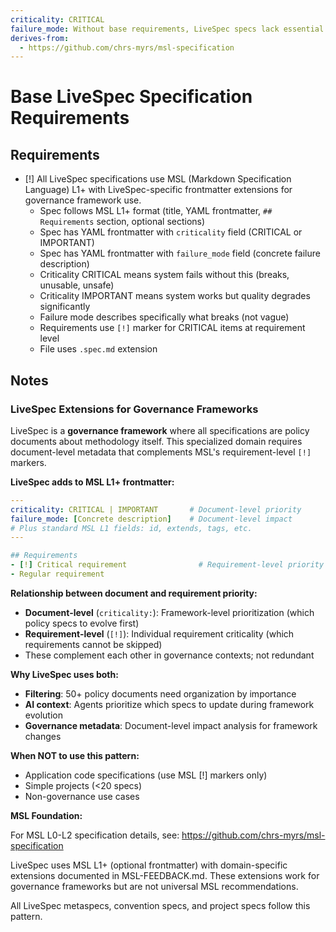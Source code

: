 ```yaml
---
criticality: CRITICAL
failure_mode: Without base requirements, LiveSpec specs lack essential metadata and consistency
derives-from:
  - https://github.com/chrs-myrs/msl-specification
---
```


# Base LiveSpec Specification Requirements

## Requirements
- [!] All LiveSpec specifications use MSL (Markdown Specification Language) L1+ with LiveSpec-specific frontmatter extensions for governance framework use.
  - Spec follows MSL L1+ format (title, YAML frontmatter, `## Requirements` section, optional sections)
  - Spec has YAML frontmatter with `criticality` field (CRITICAL or IMPORTANT)
  - Spec has YAML frontmatter with `failure_mode` field (concrete failure description)
  - Criticality CRITICAL means system fails without this (breaks, unusable, unsafe)
  - Criticality IMPORTANT means system works but quality degrades significantly
  - Failure mode describes specifically what breaks (not vague)
  - Requirements use `[!]` marker for CRITICAL items at requirement level
  - File uses `.spec.md` extension

## Notes

### LiveSpec Extensions for Governance Frameworks

LiveSpec is a **governance framework** where all specifications are policy documents about methodology itself. This specialized domain requires document-level metadata that complements MSL's requirement-level `[!]` markers.

**LiveSpec adds to MSL L1+ frontmatter:**

```yaml
---
criticality: CRITICAL | IMPORTANT       # Document-level priority
failure_mode: [Concrete description]    # Document-level impact
# Plus standard MSL L1 fields: id, extends, tags, etc.
---

## Requirements
- [!] Critical requirement                # Requirement-level priority (MSL L2)
- Regular requirement
```

**Relationship between document and requirement priority:**
- **Document-level** (`criticality:`): Framework-level prioritization (which policy specs to evolve first)
- **Requirement-level** (`[!]`): Individual requirement criticality (which requirements cannot be skipped)
- These complement each other in governance contexts; not redundant

**Why LiveSpec uses both:**
- **Filtering**: 50+ policy documents need organization by importance
- **AI context**: Agents prioritize which specs to update during framework evolution
- **Governance metadata**: Document-level impact analysis for framework changes

**When NOT to use this pattern:**
- Application code specifications (use MSL [!] markers only)
- Simple projects (<20 specs)
- Non-governance use cases

**MSL Foundation:**

For MSL L0-L2 specification details, see: https://github.com/chrs-myrs/msl-specification

LiveSpec uses MSL L1+ (optional frontmatter) with domain-specific extensions documented in MSL-FEEDBACK.md. These extensions work for governance frameworks but are not universal MSL recommendations.

All LiveSpec metaspecs, convention specs, and project specs follow this pattern.
